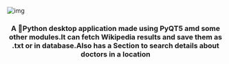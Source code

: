 ![img](https://socialify.git.ci/fredysomy/HeathApp/image?description=1&descriptionEditable=A%20%F0%9F%90%8D%20Python%20desktop%20application.&font=Source%20Code%20Pro&forks=1&issues=1&language=1&pattern=Signal&pulls=1&stargazers=1&theme=Dark)
### <h3 align=center> A 🐍Python desktop application made using PyQT5 amd some other modules.It can fetch Wikipedia results and save them as .txt or in database.Also has a Section to search details about doctors in a location  </h3>
 
